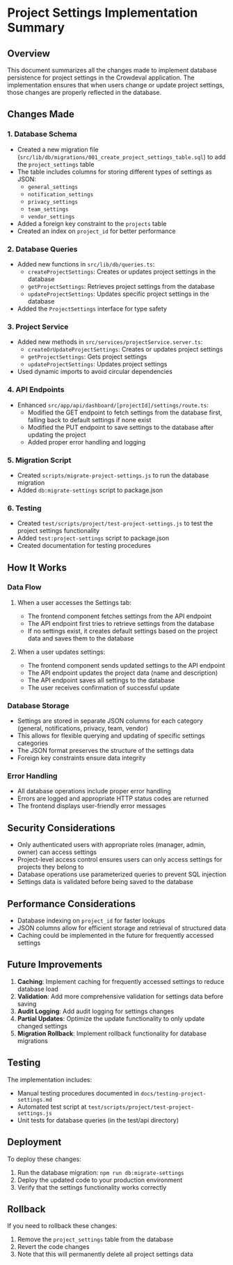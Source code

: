 # Project Settings Implementation Summary

## Overview
This document summarizes all the changes made to implement database persistence for project settings in the Crowdeval application. The implementation ensures that when users change or update project settings, those changes are properly reflected in the database.

## Changes Made

### 1. Database Schema
- Created a new migration file (`src/lib/db/migrations/001_create_project_settings_table.sql`) to add the `project_settings` table
- The table includes columns for storing different types of settings as JSON:
  - `general_settings`
  - `notification_settings`
  - `privacy_settings`
  - `team_settings`
  - `vendor_settings`
- Added a foreign key constraint to the `projects` table
- Created an index on `project_id` for better performance

### 2. Database Queries
- Added new functions in `src/lib/db/queries.ts`:
  - `createProjectSettings`: Creates or updates project settings in the database
  - `getProjectSettings`: Retrieves project settings from the database
  - `updateProjectSettings`: Updates specific project settings in the database
- Added the `ProjectSettings` interface for type safety

### 3. Project Service
- Added new methods in `src/services/projectService.server.ts`:
  - `createOrUpdateProjectSettings`: Creates or updates project settings
  - `getProjectSettings`: Gets project settings
  - `updateProjectSettings`: Updates project settings
- Used dynamic imports to avoid circular dependencies

### 4. API Endpoints
- Enhanced `src/app/api/dashboard/[projectId]/settings/route.ts`:
  - Modified the GET endpoint to fetch settings from the database first, falling back to default settings if none exist
  - Modified the PUT endpoint to save settings to the database after updating the project
  - Added proper error handling and logging

### 5. Migration Script
- Created `scripts/migrate-project-settings.js` to run the database migration
- Added `db:migrate-settings` script to package.json

### 6. Testing
- Created `test/scripts/project/test-project-settings.js` to test the project settings functionality
- Added `test:project-settings` script to package.json
- Created documentation for testing procedures

## How It Works

### Data Flow
1. When a user accesses the Settings tab:
   - The frontend component fetches settings from the API endpoint
   - The API endpoint first tries to retrieve settings from the database
   - If no settings exist, it creates default settings based on the project data and saves them to the database

2. When a user updates settings:
   - The frontend component sends updated settings to the API endpoint
   - The API endpoint updates the project data (name and description)
   - The API endpoint saves all settings to the database
   - The user receives confirmation of successful update

### Database Storage
- Settings are stored in separate JSON columns for each category (general, notifications, privacy, team, vendor)
- This allows for flexible querying and updating of specific settings categories
- The JSON format preserves the structure of the settings data
- Foreign key constraints ensure data integrity

### Error Handling
- All database operations include proper error handling
- Errors are logged and appropriate HTTP status codes are returned
- The frontend displays user-friendly error messages

## Security Considerations
- Only authenticated users with appropriate roles (manager, admin, owner) can access settings
- Project-level access control ensures users can only access settings for projects they belong to
- Database operations use parameterized queries to prevent SQL injection
- Settings data is validated before being saved to the database

## Performance Considerations
- Database indexing on `project_id` for faster lookups
- JSON columns allow for efficient storage and retrieval of structured data
- Caching could be implemented in the future for frequently accessed settings

## Future Improvements
1. **Caching**: Implement caching for frequently accessed settings to reduce database load
2. **Validation**: Add more comprehensive validation for settings data before saving
3. **Audit Logging**: Add audit logging for settings changes
4. **Partial Updates**: Optimize the update functionality to only update changed settings
5. **Migration Rollback**: Implement rollback functionality for database migrations

## Testing
The implementation includes:
- Manual testing procedures documented in `docs/testing-project-settings.md`
- Automated test script at `test/scripts/project/test-project-settings.js`
- Unit tests for database queries (in the test/api directory)

## Deployment
To deploy these changes:
1. Run the database migration: `npm run db:migrate-settings`
2. Deploy the updated code to your production environment
3. Verify that the settings functionality works correctly

## Rollback
If you need to rollback these changes:
1. Remove the `project_settings` table from the database
2. Revert the code changes
3. Note that this will permanently delete all project settings data